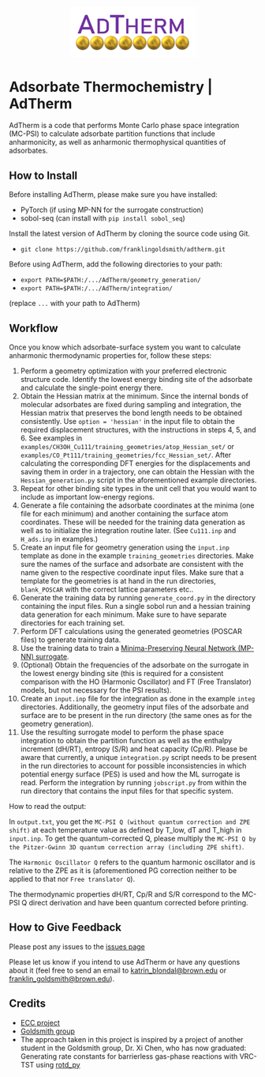 <p align="center">
  <img width="255" height="103.4366" src="AdTherm_logo.png">
</p>

# Adsorbate Thermochemistry | AdTherm

AdTherm is a code that performs Monte Carlo phase space integration (MC-PSI) to calculate adsorbate partition functions that include anharmonicity, as well as anharmonic thermophysical quantities of adsorbates.

## How to Install

Before installing AdTherm, please make sure you have installed:
- PyTorch (if using MP-NN for the surrogate construction)
- sobol-seq (can install with `pip install sobol_seq`)

Install the latest version of AdTherm by cloning the source code using Git. 

- `git clone https://github.com/franklingoldsmith/adtherm.git`

Before using AdTherm, add the following directories to your path:
- `export PATH=$PATH:/.../AdTherm/geometry_generation/`
- `export PATH=$PATH:/.../AdTherm/integration/`

(replace `...` with your path to AdTherm)

## Workflow

Once you know which adsorbate-surface system you want to calculate anharmonic thermodynamic properties for, follow these steps:

1. Perform a geometry optimization with your preferred electronic structure code. Identify the lowest energy binding site of the adsorbate and calculate the single-point energy there. 
2. Obtain the Hessian matrix at the minimum. Since the internal bonds of molecular adsorbates are fixed during sampling and integration, the Hessian matrix that preserves the bond length needs to be obtained consistently. Use `option = 'hessian'` in the input file to obtain the required displacement structures, with the instructions in steps 4, 5, and 6. See examples in `examples/CH3OH_Cu111/training_geometries/atop_Hessian_set/` or `examples/CO_Pt111/training_geometries/fcc_Hessian_set/`. After calculating the corresponding DFT energies for the displacements and saving them in order in a trajectory, one can obtain the Hessian with the `Hessian_generation.py` script in the aforementioned example directories.
3. Repeat for other binding site types in the unit cell that you would want to include as important low-energy regions. 
4. Generate a file containing the adsorbate coordinates at the minima (one file for each minimum) and another containing the surface atom coordinates. These will be needed for the training data generation as well as to initialize the integration routine later. (See `Cu111.inp` and `H_ads.inp` in examples.)
5. Create an input file for geometry generation using the `input.inp` template as done in the example `training_geometries` directories. Make sure the names of the surface and adsorbate are consistent with the name given to the respective coordinate input files. Make sure that a template for the geometries is at hand in the run directories, `blank_POSCAR` with the correct lattice parameters etc..
6. Generate the training data by running `generate_coord.py` in the directory containing the input files. Run a single sobol run and a hessian training data generation for each minimum. Make sure to have separate directories for each training set.
7. Perform DFT calculations using the generated geometries (POSCAR files) to generate training data.
8. Use the training data to train a [Minima-Preserving Neural Network (MP-NN) surrogate](https://github.com/sandialabs/MPNN).
9. (Optional) Obtain the frequencies of the adsorbate on the surrogate in the lowest energy binding site (this is required for a consistent comparison with the HO (Harmonic Oscillator) and FT (Free Translator) models, but not necessary for the PSI results). 
10. Create an `input.inp` file for the integration as done in the example `integ` directories. Additionally, the geometry input files of the adsorbate and surface are to be present in the run directory (the same ones as for the geometry generation).
11. Use the resulting surrogate model to perform the phase space integration to obtain the partition function as well as the enthalpy increment (dH/RT), entropy (S/R) and heat capacity (Cp/R). Please be aware that currently, a unique `integration.py` script needs to be present in the run directories to account for possible inconsistencies in which potential energy surface (PES) is used and how the ML surrogate is read. Perform the integration by running `jobscript.py` from within the run directory that contains the input files for that specific system. 

How to read the output:

In `output.txt`, you get the `MC-PSI Q (without quantum correction and ZPE shift)` at each temperature value as defined by T_low, dT and T_high in `input.inp`. To get the quantum-corrected Q, please multiply the `MC-PSI Q by the Pitzer-Gwinn 3D quantum correction array (including ZPE shift)`. 

The `Harmonic Oscillator Q` refers to the quantum harmonic oscillator and is relative to the ZPE as it is (aforementioned PG correction neither to be applied to that nor `Free translator Q`).

The thermodynamic properties dH/RT, Cp/R and S/R correspond to the MC-PSI Q direct derivation and have been quantum corrected before printing.


## How to Give Feedback

Please post any issues to the [issues page](https://github.com/franklingoldsmith/adtherm/issues)

Please let us know if you intend to use AdTherm or have any questions about it (feel free to send an email to katrin_blondal@brown.edu or franklin_goldsmith@brown.edu).

## Credits
 - [ECC project](https://ecc-project.sandia.gov/)
 - [Goldsmith group](https://www.brown.edu/Departments/Engineering/Labs/Goldsmith/index.html)
 - The approach taken in this project is inspired by a project of another student in the Goldsmith group, Dr. Xi Chen, who has now graduated: Generating rate constants for barrierless gas-phase reactions with VRC-TST using [rotd_py](https://bitbucket.org/xi_chen_1/rotd_python/src/master/)


